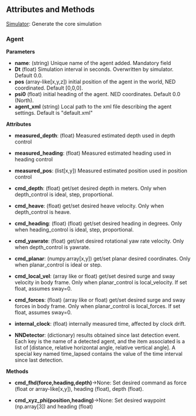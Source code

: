 ## Attributes and Methods


[Simulator](Object_description/Simulator.md): Generate the core simulation


### Agent
**Parameters**
- **name**: (string) Unique name of the agent added. Mandatory field
- **Dt** (float) Simulation interval in seconds. Overwritten by simulator. Default 0.0.
- **pos** (array-like[x,y,z]) initial position of the agent in the world, NED coordinated. Default [0,0,0].
- **psi0** (float) initial heading of the agent. NED coordinates. Default 0.0 (North).
- **agent_xml** (string) Local path to the xml file describing the agent settings. Default is "default.xml"

**Attributes**

- **measured_depth**: (float) Measured estimated depth used in depth control
- **measured_heading**: (float) Measured estimated heading used in heading control
- **measured_pos**: (list[x,y]) Measured estimated position used in position control 

- **cmd_depth**: (float) get/set desired depth in meters. Only when depth_control is ideal, step, proportional.
- **cmd_heave**: (float) get/set desired heave velocity. Only when depth_control is heave.
- **cmd_heading**: (float) (float) get/set desired heading in degrees. Only when heading_control is ideal, step, proportional.
- **cmd_yawrate**: (float) get/set desired rotational yaw rate velocity. Only when depth_control is yawrate.
- **cmd_planar**: (numpy.array[x,y]) get/set planar desired coordinates. Only when planar_control is ideal or step.
- **cmd_local_vel**: (array like or float) get/set desired surge and sway velocity in body frame. Only when planar_control is local_velocity. If set float, assumes sway=0.
- **cmd_forces**: (float) (array like or float) get/set desired surge and sway forces in body frame. Only when planar_control is local_forces. If set float, assumes sway=0.

- **internal_clock**: (float) internally measured time, affected by clock drift.

- **NNDetector**: (dictionary) results obtained since last detection event. Each key is the name of a detected agent, and the item associated is a list of [distance, relative horizontal angle, relative vertical angle]. A special key named time_lapsed contains the value of the time interval since last detection.

**Methods**
- **cmd_fhd(force,heading,depth)**->None: Set desired command as force (float or array-like[x,y]), heading (float), depth (float). 

- **cmd_xyz_phi(position,heading)**->None: Set desired waypoint (np.array[3]) and heading (float)